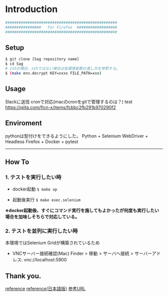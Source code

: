 # Introduction

```sh
##################################################
################   For Firefox  ##################
##################################################
```

## Setup

```sh
$ git clone [Sag repository name]
$ cd Sag
# zshの場合、zshではない場合は各環境変数の渡し方を参照する。
$ (make env.decrypt KEY=xxxx FILE_PATH=xxx)
```

## Usage

Slackに送信
cronで対応(macのcronをgitで管理するのは？)
test
https://qiita.com/flcn-x/items/fcbbc2fb291b970290f2

## Enviroment

pythonは型付けをできるようにした。
Python + Selenium WebDriver + Headless Firefox + Docker + pytest

---

## How To

### 1. テストを実行したい時

- docker起動
`$ make up`

- 起動後実行
`$ make exec.selenium`

**※docker起動後、すぐにコマンド実行を施してもよかったが何度も実行したい場合を加味しそちらで対応している。**

### 2. テストを並列に実行したい時

本環境ではSelenium Gridが構築されているため

- VNCサーバー接続確認(Mac)
Finder > 移動 > サーバへ接続 > サーバーアドレス: vnc://localhost:5900

## Thank you.

[reference](https://www.selenium.dev/ja/)
[reference(日本語版)](https://kurozumi.github.io/selenium-python/api.html)
[参考URL](https://ang.tokyo/insta_auto_likes/)
